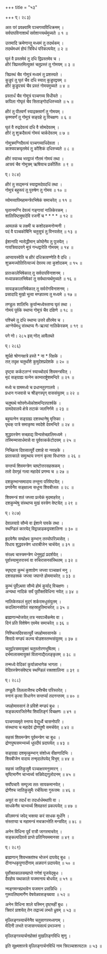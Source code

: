 +++
title = "५३"

+++
प्। २८३)  
  
अतः परं प्रवक्ष्यामि पञ्चगव्यविधिक्रमम् ।  
सर्वपापविनाशार्थं सर्वशान्त्यर्थमुच्यते ॥ १ ॥  
  
उत्तमादि क्रमेणान्तु मध्यमं तु तदर्थकम् ।  
तदर्थमधमं ज्ञेयं त्रिविधं परिकल्पयेत् ॥ २ ॥  
  
घृतं वै प्रस्तमेवं तु दधि द्विप्रस्तमेव च ।  
क्षीरं त्रिप्रस्तमित्युक्तं चतुप्रस्तं तु गोमयम् ॥ ३ ॥  
  
त्रिप्रस्थं चैव गोमूत्रं मध्यमं तु प्रशस्यते ।  
कुडुपं तु घृतं चैव दधि स्यात् कुडुपद्वयम् ॥  
क्षीरं कुडुपत्रयं चैव प्रस्तं गोमयमुच्यते ॥ ४ ॥  
  
प्रस्तार्धं चैव गोमूत्रं पञ्चगव्य विधीयते ।  
कपिला गोघृतं चैव सिताङ्गोदधिरुच्यते ॥ ५ ॥  
  
क्षीरं तु पीतवर्णं स्याद्रक्तवर्णं तु गोमयम् ।  
कृष्णवर्णं तु गोमूत्रं सङ्ग्रहे तु विचक्षणः ॥ ६ ॥  
  
घृतं वै रुद्रदेवत्यं दधि वै सोमदेवतम् ।  
क्षीरं तु शुक्रदैवत्यं गोमयं चार्कदेवतम् ॥ ७ ॥  
  
गोमूत्रमग्निदैवत्यं पञ्चगव्याधिदेवता ।  
काश्यपक्रघृतमेवं तु कौशिकं दधिरुच्यते ॥ ८ ॥  
  
क्षीरं स्याच्च भरद्वाजं गौतमं गोमयं तथा ।  
आत्रयं चैव गोमूत्रम् ऋषियाच प्रकीर्तितः ॥ ९ ॥  
  
प्। २८४)  
  
क्षीरं तु सद्यमन्त्रं स्याद्वामदेवदधिं तथा ।  
गोमूत्रं बहुरूपं तु पुरुषेण तु गोमय ॥ १० ॥  
  
व्योमव्यापिमहामन्त्रेरभिषेकं समाचरेत् ॥ ११ ॥  
  
घृतानमग्नि देवत्यं गङ्गायां नालिकेरकम् ।  
शालिपिष्टमुषादेवि रजनीं च * * * * ॥ १२ ॥  
  
आमलकं च लक्ष्मी च कशोदकमनोन्मनी ।  
पदं वै पञ्चकोषिनि चतुसूत्रं तु विनयसेत् ॥ १३ ॥  
  
ईशानादि न्यसेद्धीमान् कोष्ठेनैव तु पूजयेत् ।  
गायत्रियादयगे मूत्रं गन्धद्वारेति गोमयम् ॥ १४ ॥  
  
आप्यायस्वेति च क्षीरं दधिक्रावण्णेति वै दधि ।  
शुक्रमज्योतिरित्याज्यं देवस्य त्वा कुशोदकम् ॥ १५ ॥  
  
प्रातःकालेभिषेकात् तु सर्वपापविनाशनम् ।  
मध्यान्नकालभिषेकां तु सर्वथात्यर्थमुच्यते ॥ १६ ॥  
  
सायङ्कालाभिषेकात् तु सर्वरोगविनाशनम् ।  
प्रसादादि मुखो भूत्वा मण्डपस्य तु मध्यमे ॥ १७ ॥  
  
तण्डुलः शालिभिः कुर्यान्मध्येस्ताप्य घृतं तथा ।  
गोमयं पूर्वके स्थाप्य गोमूत्रं चैव दक्षिणे ॥ १८ ॥  
  
पश्चिमे तु दधि स्थाप्य उत्तरे क्षीरमेव च ।  
आग्नेर्यमधु संस्थाप्य नै-ऋत्यां नालिकेरकम् ॥ १९ ॥  
  
पगे णो। २८५ इस् णोत् आवैलब्ले  
  
प्। २८६)  
  
शूर्पक्षे श्रोणनक्षत्रे हस्ते * ना * रिक्षके ।  
तत् तदृक्ष चतुर्थांशे कुमुदेशप्रदेशके ॥ २० ॥  
  
दृष्ट्वा कर्कटलग्नं स्याच्चोदयं शिवमन्त्रवित् ।  
मृदं सङ्ग्राह्य यत्नेन काम्यराष्ट्रेशमन्दिरे ॥ २१ ॥  
  
मध्ये च ग्राममध्ये च प्रधानतुरगालये ।  
प्रधान गजवासे च श्रीङ्गस्पृग् वाससंयुतम् ॥ २२ ॥  
  
चतुष्पथे ष्वोपणेध्येकोशमन्दिरपार्श्वके ।  
ग्रामदेवालये क्षेत्रे तटाकं जलनिर्गमे ॥ २३ ॥  
  
बहुयत्नेन सङ्ग्राह्य दशस्थानेषु मृत्तिका ।  
पृथक् पात्रे समाकृष्य स्वदेशे देवमन्दिरे ॥ २४ ॥  
  
शुद्धवस्त्रेण सच्छाद्य विन्यसेच्छालिमध्यमे ।  
तस्मिन्मासार्धमासे वा पूर्ववत्कर्कटोदयम् ॥ २५ ॥  
  
निच्छित्य दिवसात्पूर्वे दशाहे वा नवाहके ।  
प्रातत्काले समुत्थाय स्नानं कृत्वा विधानतः ॥ २६ ॥  
  
सन्तर्प्य शिवमन्त्रेण चाष्टोत्तरसहस्रकम् ।  
ततो देवगृहं गत्वा महादेवं प्रणम्य च ॥ २७ ॥  
  
दशकुम्भान्समादाय तन्तुना परिवेष्टयेत् ।  
प्रणवेनैव सङ्क्षाल्य सधूप्य शिवबीजतः ॥ २८ ॥  
  
शिवमन्त्रं शतं जप्त्वा प्रत्येकं मृदमाहरेत् ।  
दशकुम्भेषु संस्थाप्य मुखं वस्त्रेण वेष्टयेत् ॥ २९ ॥  
  
प्। २८७)  
  
देवालयाग्रे सौम्ये वा ईशाने पावके तथा ।  
स्थण्डिलं कारयेद् विद्वान्नाढकद्वयशालिना ॥ ३० ॥  
  
हृदयेनैव सम्प्रोक्ष्य कुम्भान् तस्योपरिन्न्यसेत् ।  
पिधाय शुद्धवस्त्रेण धाराबीजेन चार्चयेत् ॥ ३१ ॥  
  
संरक्ष्य चास्त्रमन्त्रेण धेनुमुद्रां प्रदर्शयेत् ।  
पूर्वास्यामुत्तरास्यं वा रुचिरासनसंस्थितम् ॥ ३२ ॥  
  
स्पृष्ट्वा कुम्भं कुशाग्रेण जप्त्वा पञ्चाक्षरं मनु ।  
दशसहस्रकं जप्त्वा जपान्ते होममाचरेत् ॥ ३३ ॥  
  
कुम्भं पूर्वेऽथवा सौम्ये होमं कुर्याद् विचक्षणः ।  
अन्यथा नादिकं सर्वं पूर्वोक्तविधिना नयेत् ॥ ३४ ॥  
  
नालिकेरफलं मुद्गं शर्करामधुसंयुतम् ।  
कदलिपनसोपेतं सहस्राहुतिमाचरेत् ॥ ३५ ॥  
  
ब्राह्मणान्भोजयेत् तत्र नवपञ्चैकमेव वा ।  
दिनं प्रति विशेषेण एवमेव समाचरेत् ॥ ३६ ॥  
  
निश्चित्यदिवसात्पूर्वे जपहोमवसानके ।  
शिवाग्रे मण्डपं कल्प्य षोडशस्तम्भसंयुतम् ॥ ३७ ॥  
  
चतुर्द्वारसमायुक्तं चतुस्तोरणभूषितम् ।  
दर्भमालासमायुक्तं वितानाद्यैरलङ्कृतम् ॥ ३८ ॥  
  
तन्मध्ये वेदिकां कुर्यान्न्वभागेक भागता ।  
वेदिवस्त्रेणसंवेष्ट्य स्थण्डिलं रक्तशालिना ॥ ३९ ॥  
  
प्। २८८)  
  
तण्डुलैः तिललाजैश्च दर्भैश्चैव परिस्तरेत् ।  
स्नानं कृत्वा विधानेन सन्तर्प्या तदनन्तरम् ॥ ४० ॥  
  
जपहोमावसानं ते प्रविशे मण्डपं बुधः ।  
सङ्कल्परजितेनैव शिवलिङ्गं विचक्षणः ॥ ४१ ॥  
  
पञ्चगव्यमृते स्नाप्य वेद्युर्ध्वे चासनोपरि ।  
संस्थाप्य च महादेवं द्रोणपुष्पै समर्चयेत् ॥ ४२ ॥  
  
सहस्रं शिवमन्त्रेण पूर्वमन्त्रेण चा बुधः ।  
द्रोणपुष्पसमभ्यर्च्य धूपदीपं प्रदापयेत् ॥ ४३ ॥  
  
सङ्ग्राह्य दशमृत्कुम्भान् संशोध्य वीक्षणादिभिः ।  
शिवबीजेन वादाय तन्मृदालेपयेद् विभुम् ॥ ४४ ॥  
  
सहस्रं जातिकुसुमै पञ्चाक्षरमनुस्मरन् ।  
सृष्टिमार्गेण चाभ्यर्च्य सन्निवेद्यगुलोदनम् ॥ ४५ ॥  
  
सर्वोपचारैः सम्पूज्य ततः सायकमानयेत् ।  
द्रोणैश्च जातिकुसुमैः रर्चयित्वा गुरूत्तमः ॥ ४६ ॥  
  
अयुतं वा तदर्धं वा तदर्धार्धमथापि वा ।  
साधकेनैव चाभ्यर्च्य शिवहस्तं प्रकल्पयेत् ॥ ४७ ॥  
  
कीलमन्त्रं जपेद् भक्त्या करं साधक मूर्धनि ।  
संस्ताप्या च महामन्त्रं मचक्रान्तेति मन्त्रवित् ॥ ४८ ॥  
  
अनेन विधिना पूर्वं रात्रौ जागरमाचरेत् ।  
सङ्कल्पदिवसे प्राप्ते प्रतिनियममानसा ॥ ४९ ॥  
  
प्। २८९)  
  
ब्राह्मणान् शिवभक्तांश्च भोजनं दापयेद् बुधः ।  
दीनान्धकृपुणादीनाम् अन्नपानं प्रदापयेत् ॥ ५० ॥  
  
पूर्वोक्तकालसम्प्राप्ते गणेशं पूजयेद्बुधः ।  
दैवज्ञेय यथाकाले यजमानाय बोधयेत् ॥ ५१ ॥  
  
न्मङ्गमन्त्रप्रभावेन यजमान प्रसन्निधिः ।  
गुरूपतिष्ठमार्गेण वेषयेन्नवसङ्ख्यया ॥ ५२ ॥  
  
अनेन विधिना शाले यस्मिन् दृष्टमहीं बुधः ।  
त्रिवारं प्राशयेत् तेन तद्राज्यं लभते ध्रुवम् ॥ ५३ ॥  
  
मृल्लिङ्गस्यार्चनेनैव चतुसागरमध्यगाम् ।  
मेदिनी लभते राजासन्त्यसत्यं प्रभञ्जना ।  
  
मृल्लिङ्गस्यार्चनप्रोक्तं मुखलिङ्गविधि शृणु ।  
  
इति सूक्ष्मशास्त्रे मृल्लिङ्गार्चनविधिं नाम त्रिपञ्चाशत्पटलः ॥ ५३ ॥  
